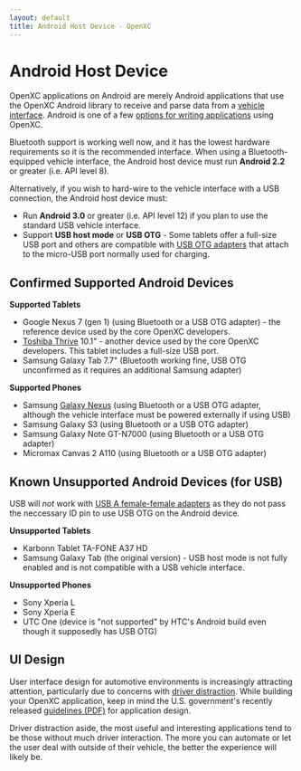 ```yaml
---
layout: default
title: Android Host Device - OpenXC
---
```


<div class="page-header">
    <h1>Android Host Device</h1>
</div>

OpenXC applications on Android are merely Android applications that use the
OpenXC Android library to receive and parse data from a <a href="">vehicle
interface</a>. Android is one of a few [options for writing
applications](/host-devices/index.html) using OpenXC.

Bluetooth support is working well now, and it has the lowest hardware
requirements so it is the recommended interface.
When using a Bluetooth-equipped vehicle interface, the Android host
device must run **Android 2.2** or greater (i.e. API level 8).

Alternatively, if you wish to hard-wire to the vehicle interface with a USB
connection, the Android host device must:

* Run **Android 3.0** or greater (i.e. API level 12) if you plan to
  use the standard USB vehicle interface.
* Support **USB host mode** or **USB OTG** - Some tablets offer a full-size USB
  port and others are compatible with [USB OTG
  adapters](http://www.monoprice.com/products/product.asp?c_id=108&cp_id=10833&cs_id=1083314&p_id=9724&format=2)
  that attach to the micro-USB port normally used for charging.

<div class="page-header">
    <h2>Confirmed Supported Android Devices</h2>
</div>

**Supported Tablets**

* Google Nexus 7 (gen 1) (using Bluetooth or a USB OTG adapter) - the reference device
  used by the core OpenXC developers.
* [Toshiba Thrive][thrive] 10.1" - another device used by the core OpenXC
  developers. This tablet includes a full-size USB port.
* Samsung Galaxy Tab 7.7" (Bluetooth working fine, USB OTG unconfirmed as it
  requires an additional Samsung adapter)

**Supported Phones**

* Samsung [Galaxy Nexus][galaxynexus] (using Bluetooth or a USB OTG adapter,
  although the vehicle interface must be powered externally if using USB)
* Samsung Galaxy S3 (using Bluetooth or a USB OTG adapter)
* Samsung Galaxy Note GT-N7000 (using Bluetooth or a USB OTG adapter)
* Micromax Canvas 2 A110 (using Bluetooth or a USB OTG adapter)

<div class="page-header">
    <h2>Known Unsupported Android Devices (for USB)</h2>
</div>

USB will *not* work with [USB A female-female
adapters](http://www.monoprice.com/products/product.asp?c_id=103&cp_id=10314&cs_id=1031401&p_id=362&seq=1&format=2)
as they do not pass the neccessary ID pin to use USB OTG on the Android device.

**Unsupported Tablets**

* Karbonn Tablet TA-FONE A37 HD
* Samsung Galaxy Tab (the original version) - USB host mode is not fully enabled
  and is not compatible with a USB vehicle interface.

**Unsupported Phones**

* Sony Xperia L
* Sony Xperia E
* UTC One (device is "not supported" by HTC's Android build even though it
  supposedly has USB OTG)

<div class="page-header">
    <h2>UI Design</h2>
</div>

User interface design for automotive environments is increasingly attracting
attention, particularly due to concerns with [driver
distraction](http://www.distraction.gov/). While building your OpenXC
application, keep in mind the U.S. government's recently released [guidelines
(PDF)](http://www.nhtsa.gov/staticfiles/rulemaking/pdf/Distraction_NPFG-02162012.pdf)
for application design.

Driver distraction aside, the most useful and interesting applications tend to
be those without much driver interaction. The more you can automate or let the
user deal with outside of their vehicle, the better the experience will likely
be.

[thrive]: http://us.toshiba.com/tablets/thrive/10-inch/
[galaxynexus]: http://www.google.com/nexus/
[USB devices]: http://developer.android.com/guide/topics/connectivity/usb/index.html
